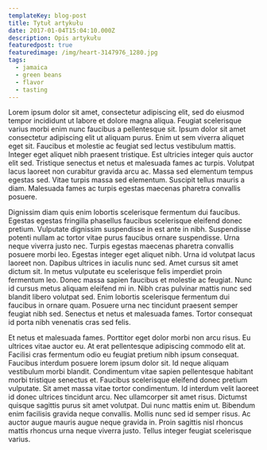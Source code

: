 ```yaml
---
templateKey: blog-post
title: Tytuł artykułu
date: 2017-01-04T15:04:10.000Z
description: Opis artykułu
featuredpost: true
featuredimage: /img/heart-3147976_1280.jpg
tags:
  - jamaica
  - green beans
  - flavor
  - tasting
---
```

Lorem ipsum dolor sit amet, consectetur adipiscing elit, sed do eiusmod tempor incididunt ut labore et dolore magna aliqua. Feugiat scelerisque varius morbi enim nunc faucibus a pellentesque sit. Ipsum dolor sit amet consectetur adipiscing elit ut aliquam purus. Enim ut sem viverra aliquet eget sit. Faucibus et molestie ac feugiat sed lectus vestibulum mattis. Integer eget aliquet nibh praesent tristique. Est ultricies integer quis auctor elit sed. Tristique senectus et netus et malesuada fames ac turpis. Volutpat lacus laoreet non curabitur gravida arcu ac. Massa sed elementum tempus egestas sed. Vitae turpis massa sed elementum. Suscipit tellus mauris a diam. Malesuada fames ac turpis egestas maecenas pharetra convallis posuere.

Dignissim diam quis enim lobortis scelerisque fermentum dui faucibus. Egestas egestas fringilla phasellus faucibus scelerisque eleifend donec pretium. Vulputate dignissim suspendisse in est ante in nibh. Suspendisse potenti nullam ac tortor vitae purus faucibus ornare suspendisse. Urna neque viverra justo nec. Turpis egestas maecenas pharetra convallis posuere morbi leo. Egestas integer eget aliquet nibh. Urna id volutpat lacus laoreet non. Dapibus ultrices in iaculis nunc sed. Amet cursus sit amet dictum sit. In metus vulputate eu scelerisque felis imperdiet proin fermentum leo. Donec massa sapien faucibus et molestie ac feugiat. Nunc id cursus metus aliquam eleifend mi in. Nibh cras pulvinar mattis nunc sed blandit libero volutpat sed. Enim lobortis scelerisque fermentum dui faucibus in ornare quam. Posuere urna nec tincidunt praesent semper feugiat nibh sed. Senectus et netus et malesuada fames. Tortor consequat id porta nibh venenatis cras sed felis.

Et netus et malesuada fames. Porttitor eget dolor morbi non arcu risus. Eu ultrices vitae auctor eu. At erat pellentesque adipiscing commodo elit at. Facilisi cras fermentum odio eu feugiat pretium nibh ipsum consequat. Faucibus interdum posuere lorem ipsum dolor sit. Id neque aliquam vestibulum morbi blandit. Condimentum vitae sapien pellentesque habitant morbi tristique senectus et. Faucibus scelerisque eleifend donec pretium vulputate. Sit amet massa vitae tortor condimentum. Id interdum velit laoreet id donec ultrices tincidunt arcu. Nec ullamcorper sit amet risus. Dictumst quisque sagittis purus sit amet volutpat. Dui nunc mattis enim ut. Bibendum enim facilisis gravida neque convallis. Mollis nunc sed id semper risus. Ac auctor augue mauris augue neque gravida in. Proin sagittis nisl rhoncus mattis rhoncus urna neque viverra justo. Tellus integer feugiat scelerisque varius.